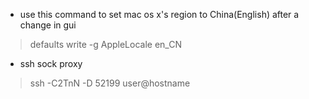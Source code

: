 * use this command to set mac os x's region to China(English) after a change in
gui
> defaults write -g AppleLocale en_CN


* ssh sock proxy
> ssh -C2TnN -D 52199 user@hostname
